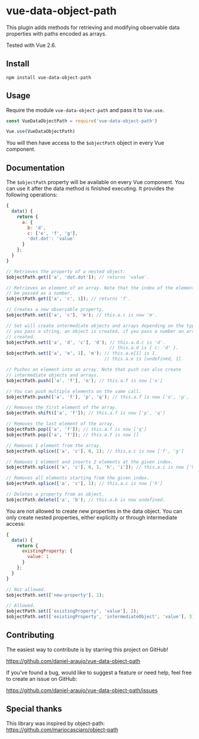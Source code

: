 # vue-data-object-path

This plugin adds methods for retrieving and modifying observable data properties
with paths encoded as arrays.

Tested with Vue 2.6.


## Install

```
npm install vue-data-object-path
```


## Usage

Require the module `vue-data-object-path` and pass it to `Vue.use`.

```js
const VueDataObjectPath = require('vue-data-object-path')

Vue.use(VueDataObjectPath)
```

You will then have access to the `$objectPath` object in every Vue component.


## Documentation

The `$objectPath` property will be available on every Vue component. You can use
it after the data method is finished executing. It provides the following
operations:

```js
{
  data() {
    return {
      a: {
        b: 'd',
        c: ['e', 'f', 'g'],
        'dot.dot': 'value'
      }
    };
  }
}

// Retrieves the property of a nested object:
$objectPath.get(['a', 'dot.dot']); // returns 'value'.

// Retrieves an element of an array. Note that the index of the element must
// be passed as a number.
$objectPath.get(['a', 'c', 1]); // returns 'f'.

// Creates a new observable property.
$objectPath.set(['a', 'c'], 'm'); // this.a.c is now 'm'.

// Set will create intermediate objects and arrays depending on the type. If
// you pass a string, an object is created, if you pass a number an array is
// created.
$objectPath.set(['a', 'd', 'c'], 'd'); // this.a.d.c is 'd'.
                                       // this.a.d is { c: 'd' }.
$objectPath.set(['a', 'e', 1], 'm'); // this.a.e[1] is 1.
                                     // this.a.e is [undefined, 1].

// Pushes an element into an array. Note that push can also create
// intermediate objects and arrays.
$objectPath.push(['a', 'f'], 'o'); // this.a.f is now ['o']

// You can push multiple elements on the same call.
$objectPath.push(['a', 'f'], 'p', 'q'); // this.a.f is now ['o', 'p', 'q']

// Removes the first element of the array.
$objectPath.shift(['a', 'f']); // this.a.f is now ['p', 'q']

// Removes the last element of the array.
$objectPath.pop(['a', 'f']); // this.a.f is now ['q']
$objectPath.pop(['a', 'f']); // this.a.f is now []

// Removes 1 element from the array.
$objectPath.splice(['a', 'c'], 0, 1); // this.a.c is now ['f', 'g']

// Removes 1 element and inserts 2 elements at the given index.
$objectPath.splice(['a', 'c'], 0, 1, 'h', 'i']); // this.a.c is now ['h', 'i', 'g']

// Removes all elements starting from the given index.
$objectPath.splice(['a', 'c'], 1); // this.a.c is now ['h']

// Deletes a property from an object.
$objectPath.delete(['a', 'b'); // this.a.b is now undefined.
```

You are not allowed to create new properties in the data object. You can only
create nested properties, either explicitly or through intermediate access:

```js
{
  data() {
    return {
      existingProperty: {
        value: 1
      }
    };
  }
}

// Not allowed.
$objectPath.set(['new-property'], 1);

// Allowed.
$objectPath.set(['existingProperty', 'value'], 2);
$objectPath.set(['existingProperty', 'intermediateObject', 'value'], 3);
```

## Contributing

The easiest way to contribute is by starring this project on GitHub!

https://github.com/daniel-araujo/vue-data-object-path

If you've found a bug, would like to suggest a feature or need help, feel free
to create an issue on GitHub:

https://github.com/daniel-araujo/vue-data-object-path/issues


## Special thanks

This library was inspired by object-path:
https://github.com/mariocasciaro/object-path
